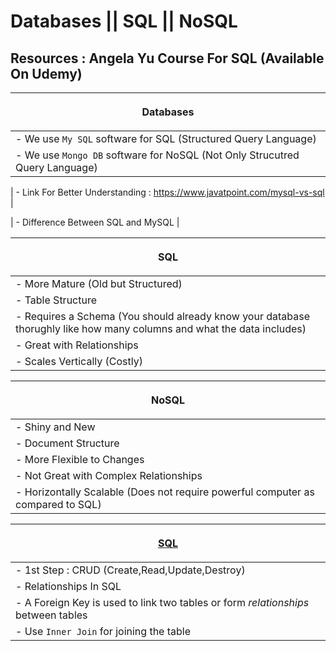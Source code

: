 # **Databases || SQL || NoSQL**

## **Resources : Angela Yu Course For SQL (Available On Udemy)**

| <p align="center"> Databases </p> |
| ------ |
| - We use `My SQL` software for SQL (Structured Query Language) |
| - We use `Mongo DB` software for NoSQL (Not Only Strucutred Query Language) |

| - Link For Better Understanding : https://www.javatpoint.com/mysql-vs-sql |

| - Difference Between SQL and MySQL |

| <p align="center"> SQL </p> |
| ------ |
| - More Mature (Old but Structured) |
| - Table Structure |
| - Requires a Schema (You should already know your database thorughly like how many columns and what the data includes) |
| - Great with Relationships |
| - Scales Vertically (Costly) |

| <p align="center"> NoSQL </p> |
| ------ |
| - Shiny and New |
| - Document Structure |
| - More Flexible to Changes |
| - Not Great with Complex Relationships |
| - Horizontally Scalable (Does not require powerful computer as compared to SQL) |

| <p align="center"> [SQL](https://github.com/Coollaitar/SQL/blob/main/SQL%20main/sql.md) </p> |
| ------ |
| - 1st Step : CRUD (Create,Read,Update,Destroy) |
| - Relationships In SQL |
| - A Foreign Key is used to link two tables or form *relationships* between tables |
| - Use ```Inner Join``` for joining the table |
